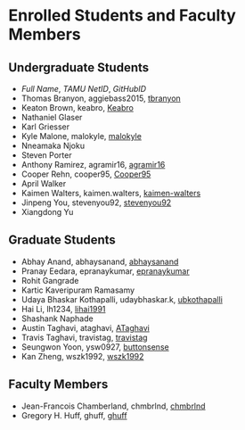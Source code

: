 # Enrolled Students and Faculty Members


## Undergraduate Students

* _Full Name_, _TAMU NetID_, _GitHubID_
* Thomas Branyon, aggiebass2015, [tbranyon](https://tbranyon.github.io/)
* Keaton Brown, keabro, [Keabro](https://Keabro.github.io/)
* Nathaniel Glaser
* Karl Griesser
* Kyle Malone, malokyle, [malokyle](https://malokyle.github.io/)
* Nneamaka Njoku
* Steven Porter
* Anthony Ramirez, agramir16, [agramir16](https://agramir16.github.io/)
* Cooper Rehn, cooper95, [Cooper95](https://Cooper95.github.io/)
* April Walker
* Kaimen Walters, kaimen.walters, [kaimen-walters](https://kaimen-walters.github.io/)
* Jinpeng You, stevenyou92, [stevenyou92](https://stevenyou92.github.io/)
* Xiangdong Yu


## Graduate Students

* Abhay Anand, abhaysanand, [abhaysanand](https://abhaysanand.github.io/)
* Pranay Eedara, epranaykumar, [epranaykumar](https://epranaykumar.github.io/)
* Rohit Gangrade
* Kartic Kaveripuram Ramasamy
* Udaya Bhaskar Kothapalli, udaybhaskar.k, [ubkothapalli](http://ubkothapalli.github.io/)
* Hai Li, lh1234, [lihai1991](https://lihai1991.github.io/)
* Shashank Naphade
* Austin Taghavi, ataghavi, [ATaghavi](https://ATaghavi.github.io/)
* Travis Taghavi, travistag, [travistag](https://travistag.github.io/)
* Seungwon Yoon, ysw0927, [buttonsense](https://github.com/buttonsense/)
* Kan Zheng, wszk1992,  [wszk1992](http://wszk1992.github.io/Kan-Zheng)




## Faculty Members

* Jean-Francois Chamberland, chmbrlnd, [chmbrlnd](https://chmbrlnd.github.io/)
* Gregory H. Huff, ghuff, [ghuff](https://github.com/ghuff)
